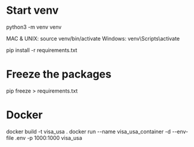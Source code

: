 # Start venv
python3 -m venv venv

MAC & UNIX: source venv/bin/activate
Windows: venv\Scripts\activate

pip install -r requirements.txt

# Freeze the packages
pip freeze > requirements.txt

# Docker
docker build -t visa_usa .
docker run --name visa_usa_container -d --env-file .env -p 1000:1000 visa_usa